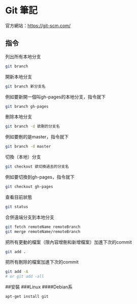 # Git 筆記

官方網站：<https://git-scm.com/>

## 指令
列出所有本地分支
```bash
git branch
```

開新本地分支
```bash
git branch 新分支名
```
例如要新開一個叫gh-pages的本地分支，指令就下
```bash
git branch gh-pages
```

刪除本地分支
```bash
git branch -d 欲刪的分支名
```
例如要刪的是master，指令就下
```bash
git branch -d master
```

切換（本地）分支
```bash
git checkout 欲切換過去的分支名
```
例如要切換到gh-pages，指令就下
```bash
git checkout gh-pages
```

查看目前狀態
```bash
git status
```

合併遠端分支到本地分支
```bash
git fetch remoteName remoteBranch
git merge remoteName/remoteBranch
```

把所有更動的檔案（限內容增刪和新增檔案）加進下次的commit
```bash
git add .
```

把所有刪除的檔案加進下次的commit
```bash
git add -A
# or git add -all
```

##安裝
###Linux
####Debian系
```bash
apt-get install git
```
